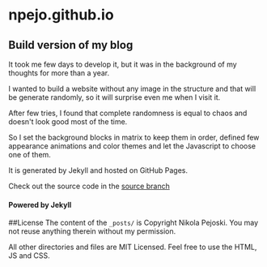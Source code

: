 # npejo.github.io
## Build version of my blog

It took me few days to develop it, but it was in the background of my thoughts for more than a year.

I wanted to build a website without any image in the structure and that will be generate randomly, so it will surprise even me when I visit it.

After few tries, I found that complete randomness is equal to chaos and doesn't look good most of the time.

So I set the background blocks in matrix to keep them in order, defined few appearance animations and color themes and let the Javascript to choose one of them.

It is generated by Jekyll and hosted on GitHub Pages.

Check out the source code in the [source branch][source_branch]

#### Powered by Jekyll

##License
The content of the `_posts/` is Copyright Nikola Pejoski. You may not reuse anything therein without my permission.

All other directories and files are MIT Licensed. Feel free to use the HTML, JS and CSS.

[source_branch]: https://github.com/npejo/npejo.github.io/tree/source
